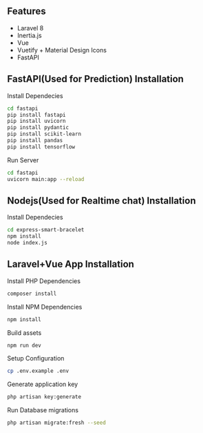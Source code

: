 ## Features

- Laravel 8
- Inertia.js
- Vue
- Vuetify + Material Design Icons
- FastAPI

## FastAPI(Used for Prediction) Installation

Install Dependecies
```bash
cd fastapi
pip install fastapi
pip install uvicorn
pip install pydantic
pip install scikit-learn
pip install pandas
pip install tensorflow
```
Run Server
```bash
cd fastapi
uvicorn main:app --reload
```

## Nodejs(Used for Realtime chat) Installation

Install Dependecies
```bash
cd express-smart-bracelet
npm install
node index.js
```

## Laravel+Vue App Installation

Install PHP Dependencies

```bash
composer install
```

Install NPM Dependencies

```bash
npm install
```

Build assets

```bash
npm run dev
```

Setup Configuration

```bash
cp .env.example .env
```

Generate application key

```bash
php artisan key:generate
```

Run Database migrations

```bash
php artisan migrate:fresh --seed
```
